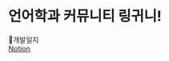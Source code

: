 # 언어학과 커뮤니티 링귀니!

💽개발일지  
[Notion](https://www.notion.so/b42a365ca8fc4f99bdf460deaeb4fc97?v=f3a1cd9615e043f0a02851cdb6603e1b)

